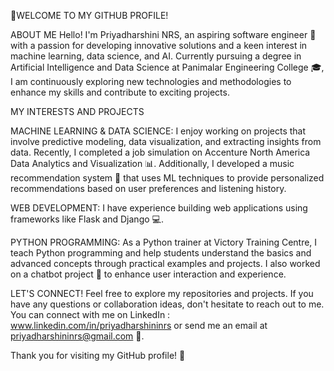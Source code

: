 👋WELCOME TO MY GITHUB PROFILE!

ABOUT ME
Hello! I'm Priyadharshini NRS, an aspiring software engineer 🚀 with a passion for developing innovative solutions and a keen interest in machine learning, data science, and AI. Currently pursuing a degree in Artificial Intelligence and Data Science at Panimalar Engineering College 🎓, I am continuously exploring new technologies and methodologies to enhance my skills and contribute to exciting projects.

MY INTERESTS AND PROJECTS

MACHINE LEARNING & DATA SCIENCE: I enjoy working on projects that involve predictive modeling, data visualization, and extracting insights from data. Recently, I completed a job simulation on Accenture North America Data Analytics and Visualization 📊. Additionally, I developed a music recommendation system 🎵 that uses ML techniques to provide personalized recommendations based on user preferences and listening history.

WEB DEVELOPMENT: I have experience building web applications using frameworks like Flask and Django 💻.

PYTHON PROGRAMMING: As a Python trainer at Victory Training Centre, I teach Python programming and help students understand the basics and advanced concepts through practical examples and projects. I also worked on a chatbot project 🤖 to enhance user interaction and experience.

LET'S CONNECT!
Feel free to explore my repositories and projects. If you have any questions or collaboration ideas, don't hesitate to reach out to me.
You can connect with me on 
LinkedIn : www.linkedin.com/in/priyadharshininrs or
send me an email at priyadharshininrs@gmail.com 📧.

Thank you for visiting my GitHub profile! 🚀
